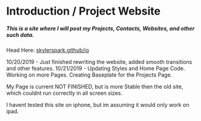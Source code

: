 # Introduction / Project Website

##### This is a site where I will post my Projects, Contacts, Websites, and other such data.

Head Here:
[skylerspark.github/io](https://skylerspark.github.io)

10/20/2019 - Just finished rewriting the website, added smooth transitions and other features.
10/21/2019 - Updating Styles and Home Page Code. Working on more Pages. Creating Baseplate for the Projects Page.

My Page is current NOT FINISHED, but is more Stable then the old site, which couldnt run correctly in all screen sizes.

I havent tested this site on iphone, but im assuming it would only work on ipad.
